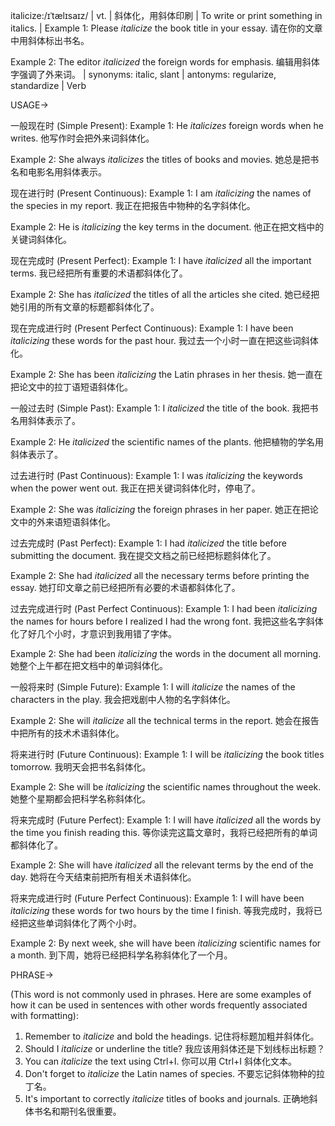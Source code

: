 italicize:/ɪˈtælɪsaɪz/ | vt. | 斜体化，用斜体印刷 | To write or print something in italics. | Example 1: Please *italicize* the book title in your essay.  请在你的文章中用斜体标出书名。

Example 2: The editor *italicized* the foreign words for emphasis. 编辑用斜体字强调了外来词。 | synonyms: italic, slant | antonyms: regularize, standardize | Verb


USAGE->

一般现在时 (Simple Present):
Example 1: He *italicizes* foreign words when he writes.  他写作时会把外来词斜体化。

Example 2: She always *italicizes* the titles of books and movies. 她总是把书名和电影名用斜体表示。


现在进行时 (Present Continuous):
Example 1: I am *italicizing* the names of the species in my report. 我正在把报告中物种的名字斜体化。

Example 2: He is *italicizing* the key terms in the document. 他正在把文档中的关键词斜体化。


现在完成时 (Present Perfect):
Example 1: I have *italicized* all the important terms. 我已经把所有重要的术语都斜体化了。

Example 2: She has *italicized* the titles of all the articles she cited. 她已经把她引用的所有文章的标题都斜体化了。


现在完成进行时 (Present Perfect Continuous):
Example 1: I have been *italicizing* these words for the past hour. 我过去一个小时一直在把这些词斜体化。

Example 2: She has been *italicizing* the Latin phrases in her thesis. 她一直在把论文中的拉丁语短语斜体化。


一般过去时 (Simple Past):
Example 1: I *italicized* the title of the book. 我把书名用斜体表示了。

Example 2: He *italicized* the scientific names of the plants. 他把植物的学名用斜体表示了。


过去进行时 (Past Continuous):
Example 1: I was *italicizing* the keywords when the power went out. 我正在把关键词斜体化时，停电了。

Example 2: She was *italicizing* the foreign phrases in her paper. 她正在把论文中的外来语短语斜体化。


过去完成时 (Past Perfect):
Example 1: I had *italicized* the title before submitting the document. 我在提交文档之前已经把标题斜体化了。

Example 2: She had *italicized* all the necessary terms before printing the essay. 她打印文章之前已经把所有必要的术语都斜体化了。


过去完成进行时 (Past Perfect Continuous):
Example 1: I had been *italicizing* the names for hours before I realized I had the wrong font. 我把这些名字斜体化了好几个小时，才意识到我用错了字体。

Example 2: She had been *italicizing* the words in the document all morning. 她整个上午都在把文档中的单词斜体化。


一般将来时 (Simple Future):
Example 1: I will *italicize* the names of the characters in the play. 我会把戏剧中人物的名字斜体化。

Example 2: She will *italicize* all the technical terms in the report. 她会在报告中把所有的技术术语斜体化。


将来进行时 (Future Continuous):
Example 1: I will be *italicizing* the book titles tomorrow. 我明天会把书名斜体化。

Example 2: She will be *italicizing* the scientific names throughout the week. 她整个星期都会把科学名称斜体化。


将来完成时 (Future Perfect):
Example 1: I will have *italicized* all the words by the time you finish reading this. 等你读完这篇文章时，我将已经把所有的单词都斜体化了。

Example 2: She will have *italicized* all the relevant terms by the end of the day. 她将在今天结束前把所有相关术语斜体化。


将来完成进行时 (Future Perfect Continuous):
Example 1: I will have been *italicizing* these words for two hours by the time I finish. 等我完成时，我将已经把这些单词斜体化了两个小时。

Example 2: By next week, she will have been *italicizing* scientific names for a month. 到下周，她将已经把科学名称斜体化了一个月。



PHRASE->

(This word is not commonly used in phrases. Here are some examples of how it can be used in sentences with other words frequently associated with formatting):

1. Remember to *italicize* and bold the headings. 记住将标题加粗并斜体化。
2. Should I *italicize* or underline the title? 我应该用斜体还是下划线标出标题？
3. You can *italicize* the text using Ctrl+I. 你可以用 Ctrl+I 斜体化文本。
4.  Don't forget to *italicize* the Latin names of species. 不要忘记斜体物种的拉丁名。
5. It's important to correctly *italicize* titles of books and journals. 正确地斜体书名和期刊名很重要。
